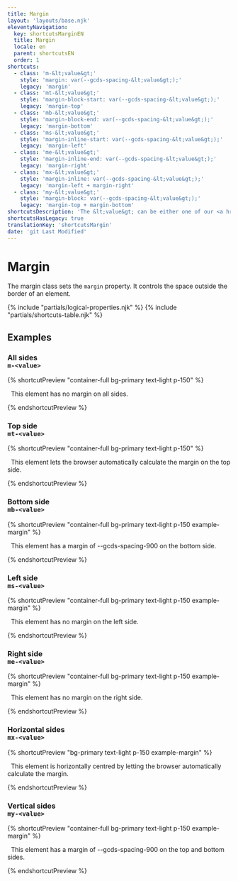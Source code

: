```yaml
---
title: Margin
layout: 'layouts/base.njk'
eleventyNavigation:
  key: shortcutsMarginEN
  title: Margin
  locale: en
  parent: shortcutsEN
  order: 1
shortcuts:
  - class: 'm-&lt;value&gt;'
    style: 'margin: var(--gcds-spacing-&lt;value&gt;);'
    legacy: 'margin'
  - class: 'mt-&lt;value&gt;'
    style: 'margin-block-start: var(--gcds-spacing-&lt;value&gt;);'
    legacy: 'margin-top'
  - class: 'mb-&lt;value&gt;'
    style: 'margin-block-end: var(--gcds-spacing-&lt;value&gt;);'
    legacy: 'margin-bottom'
  - class: 'ms-&lt;value&gt;'
    style: 'margin-inline-start: var(--gcds-spacing-&lt;value&gt;);'
    legacy: 'margin-left'
  - class: 'me-&lt;value&gt;'
    style: 'margin-inline-end: var(--gcds-spacing-&lt;value&gt;);'
    legacy: 'margin-right'
  - class: 'mx-&lt;value&gt;'
    style: 'margin-inline: var(--gcds-spacing-&lt;value&gt;);'
    legacy: 'margin-left + margin-right'
  - class: 'my-&lt;value&gt;'
    style: 'margin-block: var(--gcds-spacing-&lt;value&gt;);'
    legacy: 'margin-top + margin-bottom'
shortcutsDescription: 'The &lt;value&gt; can be either one of our <a href="/en/styles/spacing/">predefined spacing tokens</a> (<code>0</code> - <code>1250</code>) or <code>auto</code>.'
shortcutsHasLegacy: true
translationKey: 'shortcutsMargin'
date: 'git Last Modified'
---
```


# Margin

The margin class sets the `margin` property. It controls the space outside the border of an element.

{% include "partials/logical-properties.njk" %}
{% include "partials/shortcuts-table.njk" %}

## Examples

### All sides<br/>`m-<value>`

{% shortcutPreview "container-full bg-primary text-light p-150" %}

<p class="m-0">
  This element has no margin on all sides.
</p>
{% endshortcutPreview %}

### Top side<br/>`mt-<value>`

{% shortcutPreview "container-full bg-primary text-light p-150" %}

<p class="mt-auto">
  This element lets the browser automatically calculate the margin on the top side.
</p>
{% endshortcutPreview %}

### Bottom side<br/>`mb-<value>`

{% shortcutPreview "container-full bg-primary text-light p-150 example-margin" %}

<p class="mb-900">
  This element has a margin of --gcds-spacing-900 on the bottom side.
</p>
{% endshortcutPreview %}

### Left side<br/>`ms-<value>`

{% shortcutPreview "container-full bg-primary text-light p-150 example-margin" %}

<p class="m-900 ms-0">
  This element has no margin on the left side.
</p>
{% endshortcutPreview %}

### Right side<br/>`me-<value>`

{% shortcutPreview "container-full bg-primary text-light p-150 example-margin" %}

<p class="m-900 me-0">
  This element has no margin on the right side.
</p>
{% endshortcutPreview %}

### Horizontal sides<br/>`mx-<value>`

{% shortcutPreview "bg-primary text-light p-150 example-margin" %}

<p class="container-md mx-auto">
  This element is horizontally centred by letting the browser automatically calculate the margin.
</p>
{% endshortcutPreview %}

### Vertical sides<br/>`my-<value>`

{% shortcutPreview "container-full bg-primary text-light p-150 example-margin" %}

<p class="my-900">
  This element has a margin of --gcds-spacing-900 on the top and bottom sides.
</p>
{% endshortcutPreview %}

